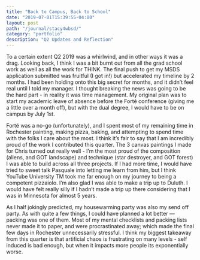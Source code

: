 ```yaml
---
title: "Back to Campus, Back to School"
date: "2019-07-01T15:39:55-04:00"
layout: post
path: "/journal/stacy4wbsd/"
category: "portfolio"
description: "Q2 Updates and Reflection"
---
```


<p class="measure lh-copy">
  To a certain extent Q2 2019 was a whirlwind, and in other ways it was a drag. Looking back, I think I was a bit burnt out
  from all the grad school work as well as all the work for THINK. The final push to get my MSDS application submitted was
  fruitful (I got in!) but accelerated my timeline by 2 months. I had been holding onto this big secret for months, and it
  didn’t feel real until I told my manager. I thought breaking the news was going to be the hard part - in reality it was time
  management. My original plan was to start my academic leave of absence before the Forté conference (giving me a little over
  a month off), but with the dual degree, I would have to be on campus by July 1st. 
</p>
<p class="measure lh-copy">
  Forté was a no-go (unfortunately), and I spent most of my remaining time in Rochester painting, making pizza, baking, and
  attempting to spend time with the folks I care about the most. I think it’s fair to say that I am incredibly proud of the
  work I contributed this quarter. The 3 canvas paintings I made for Chris turned out really well - I’m the most proud of
  the composition (aliens, and GOT landscape) and technique (star destroyer,  and GOT forest) I was able to build across all
  three projects. If I had more time, I would have tried to sweet talk Pasquale into letting me learn from him, but I think
  YouTube University TM took me far enough on my journey to being a competent pizzaiolo. I’m also glad I was able to make a
  trip up to Duluth. I would have felt really silly if I hadn’t made a trip up there considering that I was in Minnesota for
  almost 5 years. 
</p>
<p class="measure lh-copy">
  As I half jokingly predicted, my housewarming party was also my send off party. As with quite a few things, I could have
  planned a lot better — packing was one of them.  Most of my mental checklists and packing lists never made it to paper,
  and were procrastinated away; which made the final few days in Rochester unnecessarily stressful. I think my biggest
  takeaway from this quarter is that artificial chaos is frustrating on many levels - self induced is bad enough, but
  when it impacts more people its exponentially worse. 
</p>
